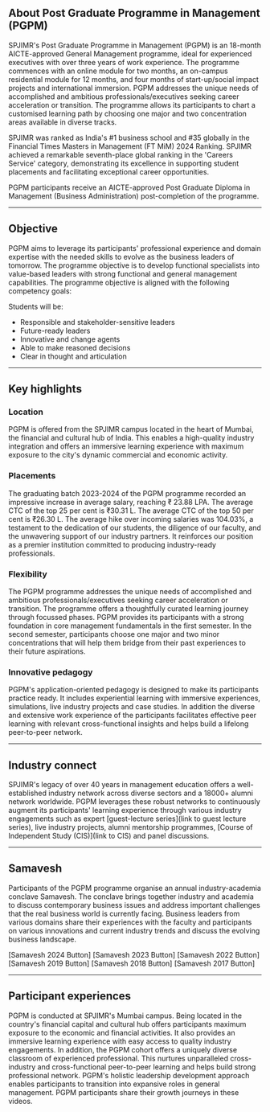 ## About Post Graduate Programme in Management (PGPM)

SPJIMR's Post Graduate Programme in Management (PGPM) is an 18-month AICTE-approved General Management programme, ideal for experienced executives with over three years of work experience. The programme commences with an online module for two months, an on-campus residential module for 12 months, and four months of start-up/social impact projects and international immersion. PGPM addresses the unique needs of accomplished and ambitious professionals/executives seeking career acceleration or transition. The programme allows its participants to chart a customised learning path by choosing one major and two concentration areas available in diverse tracks.

SPJIMR was ranked as India's #1 business school and #35 globally in the Financial Times Masters in Management (FT MiM) 2024 Ranking. SPJIMR achieved a remarkable seventh-place global ranking in the 'Careers Service' category, demonstrating its excellence in supporting student placements and facilitating exceptional career opportunities.

PGPM participants receive an AICTE-approved Post Graduate Diploma in Management (Business Administration) post-completion of the programme.

---

## Objective

PGPM aims to leverage its participants' professional experience and domain expertise with the needed skills to evolve as the business leaders of tomorrow. The programme objective is to develop functional specialists into value-based leaders with strong functional and general management capabilities. The programme objective is aligned with the following competency goals:

Students will be:
*   Responsible and stakeholder-sensitive leaders
*   Future-ready leaders
*   Innovative and change agents
*   Able to make reasoned decisions
*   Clear in thought and articulation

---

## Key highlights

### Location

PGPM is offered from the SPJIMR campus located in the heart of Mumbai, the financial and cultural hub of India. This enables a high-quality industry integration and offers an immersive learning experience with maximum exposure to the city's dynamic commercial and economic activity.

### Placements

The graduating batch 2023-2024 of the PGPM programme recorded an impressive increase in average salary, reaching ₹ 23.88 LPA. The average CTC of the top 25 per cent is ₹30.31 L. The average CTC of the top 50 per cent is ₹26.30 L. The average hike over incoming salaries was 104.03%, a testament to the dedication of our students, the diligence of our faculty, and the unwavering support of our industry partners. It reinforces our position as a premier institution committed to producing industry-ready professionals.

### Flexibility

The PGPM programme addresses the unique needs of accomplished and ambitious professionals/executives seeking career acceleration or transition. The programme offers a thoughtfully curated learning journey through focussed phases. PGPM provides its participants with a strong foundation in core management fundamentals in the first semester. In the second semester, participants choose one major and two minor concentrations that will help them bridge from their past experiences to their future aspirations.

### Innovative pedagogy

PGPM's application-oriented pedagogy is designed to make its participants practice ready. It includes experiential learning with immersive experiences, simulations, live industry projects and case studies. In addition the diverse and extensive work experience of the participants facilitates effective peer learning with relevant cross-functional insights and helps build a lifelong peer-to-peer network.

---

## Industry connect

SPJIMR's legacy of over 40 years in management education offers a well-established industry network across diverse sectors and a 18000+ alumni network worldwide. PGPM leverages these robust networks to continuously augment its participants' learning experience through various industry engagements such as expert [guest-lecture series](link to guest lecture series), live industry projects, alumni mentorship programmes, [Course of Independent Study (CIS)](link to CIS) and panel discussions.

---

## Samavesh

Participants of the PGPM programme organise an annual industry-academia conclave Samavesh. The conclave brings together industry and academia to discuss contemporary business issues and address important challenges that the real business world is currently facing. Business leaders from various domains share their experiences with the faculty and participants on various innovations and current industry trends and discuss the evolving business landscape.

[Samavesh 2024 Button] [Samavesh 2023 Button] [Samavesh 2022 Button] [Samavesh 2019 Button] [Samavesh 2018 Button] [Samavesh 2017 Button]

---

## Participant experiences

PGPM is conducted at SPJIMR's Mumbai campus. Being located in the country's financial capital and cultural hub offers participants maximum exposure to the economic and financial activities. It also provides an immersive learning experience with easy access to quality industry engagements. In addition, the PGPM cohort offers a uniquely diverse classroom of experienced professional. This nurtures unparalleled cross-industry and cross-functional peer-to-peer learning and helps build strong professional network. PGPM's holistic leadership development approach enables participants to transition into expansive roles in general management. PGPM participants share their growth journeys in these videos.